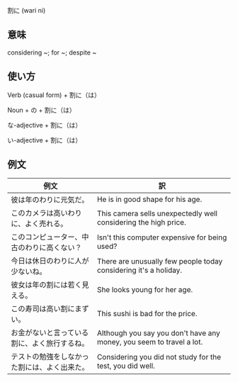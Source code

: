 割に (wari ni)

## 意味

considering ~; for ~; despite ~

## 使い方

Verb (casual form)	+   割に（は）

Noun + の	+   割に（は）

な-adjective	+   割に（は）

い-adjective	+   割に（は）

## 例文

|例文|訳|
| --- | --- |
|彼は年のわりに元気だ。|He is in good shape for his age.|
|このカメラは高いわりに、よく売れる。|This camera sells unexpectedly well considering the high price.|
|このコンピューター、中古のわりに高くない？|Isn't this computer expensive for being used?|
|今日は休日のわりに人が少ないね。|There are unusually few people today considering it's a holiday.|
|彼女は年の割には若く見える。|She looks young for her age.|
|この寿司は高い割にまずい。|This sushi is bad for the price.|
|お金がないと言っている割に、よく旅行するね。|Although you say you don't have any money, you seem to travel a lot.|
|テストの勉強をしなかった割には、よく出来た。|Considering you did not study for the test, you did well.|